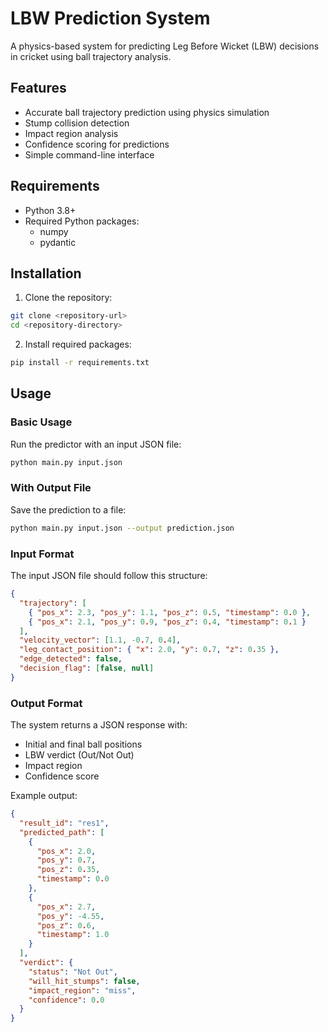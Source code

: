 # LBW Prediction System

A physics-based system for predicting Leg Before Wicket (LBW) decisions in cricket using ball trajectory analysis.

## Features

- Accurate ball trajectory prediction using physics simulation
- Stump collision detection
- Impact region analysis
- Confidence scoring for predictions
- Simple command-line interface

## Requirements

- Python 3.8+
- Required Python packages:
  - numpy
  - pydantic

## Installation

1. Clone the repository:

```bash
git clone <repository-url>
cd <repository-directory>
```

2. Install required packages:

```bash
pip install -r requirements.txt
```

## Usage

### Basic Usage

Run the predictor with an input JSON file:

```bash
python main.py input.json
```

### With Output File

Save the prediction to a file:

```bash
python main.py input.json --output prediction.json
```

### Input Format

The input JSON file should follow this structure:

```json
{
  "trajectory": [
    { "pos_x": 2.3, "pos_y": 1.1, "pos_z": 0.5, "timestamp": 0.0 },
    { "pos_x": 2.1, "pos_y": 0.9, "pos_z": 0.4, "timestamp": 0.1 }
  ],
  "velocity_vector": [1.1, -0.7, 0.4],
  "leg_contact_position": { "x": 2.0, "y": 0.7, "z": 0.35 },
  "edge_detected": false,
  "decision_flag": [false, null]
}
```

### Output Format

The system returns a JSON response with:

- Initial and final ball positions
- LBW verdict (Out/Not Out)
- Impact region
- Confidence score

Example output:

```json
{
  "result_id": "res1",
  "predicted_path": [
    {
      "pos_x": 2.0,
      "pos_y": 0.7,
      "pos_z": 0.35,
      "timestamp": 0.0
    },
    {
      "pos_x": 2.7,
      "pos_y": -4.55,
      "pos_z": 0.6,
      "timestamp": 1.0
    }
  ],
  "verdict": {
    "status": "Not Out",
    "will_hit_stumps": false,
    "impact_region": "miss",
    "confidence": 0.0
  }
}
```
